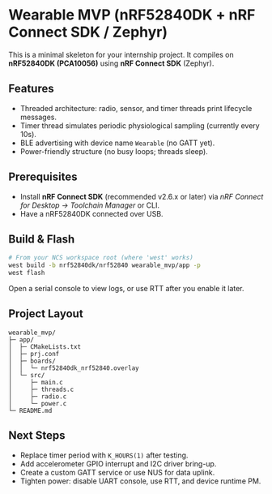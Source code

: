 # Wearable MVP (nRF52840DK + nRF Connect SDK / Zephyr)

This is a minimal skeleton for your internship project. It compiles on **nRF52840DK (PCA10056)** using **nRF Connect SDK** (Zephyr).

## Features
- Threaded architecture: radio, sensor, and timer threads print lifecycle messages.
- Timer thread simulates periodic physiological sampling (currently every 10s).
- BLE advertising with device name `Wearable` (no GATT yet).
- Power-friendly structure (no busy loops; threads sleep).

## Prerequisites
- Install **nRF Connect SDK** (recommended v2.6.x or later) via *nRF Connect for Desktop → Toolchain Manager* or CLI.
- Have a nRF52840DK connected over USB.

## Build & Flash
```bash
# From your NCS workspace root (where 'west' works)
west build -b nrf52840dk/nrf52840 wearable_mvp/app -p
west flash
```

Open a serial console to view logs, or use RTT after you enable it later.

## Project Layout
```
wearable_mvp/
├─ app/
│  ├─ CMakeLists.txt
│  ├─ prj.conf
│  ├─ boards/
│  │  └─ nrf52840dk_nrf52840.overlay
│  └─ src/
│     ├─ main.c
│     ├─ threads.c
│     ├─ radio.c
│     └─ power.c
└─ README.md
```

## Next Steps
- Replace timer period with `K_HOURS(1)` after testing.
- Add accelerometer GPIO interrupt and I2C driver bring-up.
- Create a custom GATT service or use NUS for data uplink.
- Tighten power: disable UART console, use RTT, and device runtime PM.
